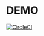 # DEMO
[![CircleCI](https://circleci.com/gh/nguyentu43/demo.svg?style=shield)](https://circleci.com/gh/circleci/circleci-docs)